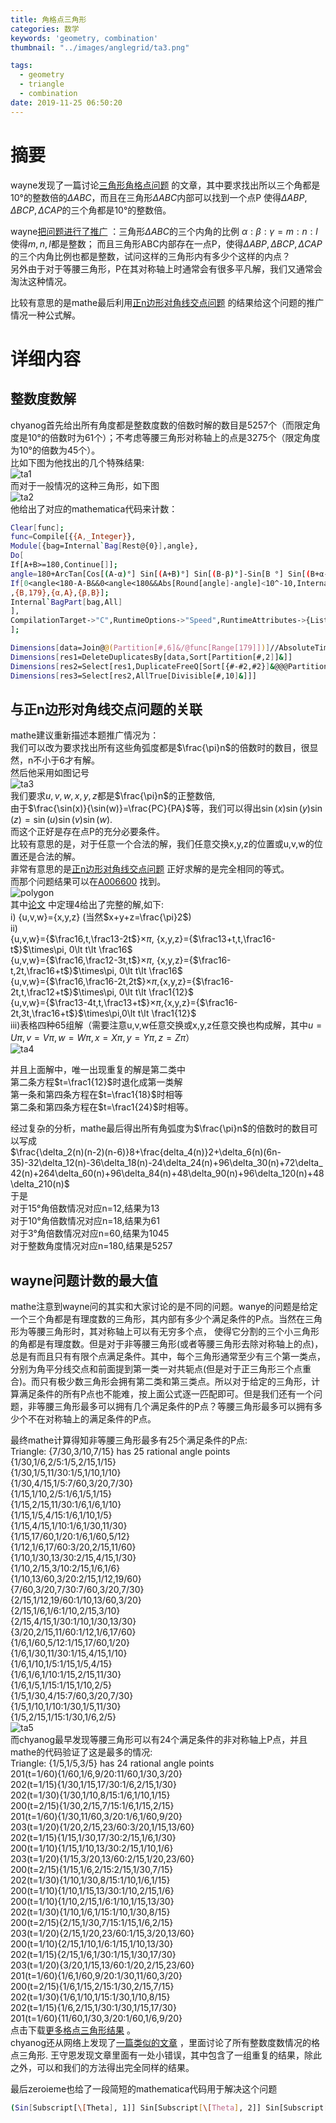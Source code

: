 ```yaml
---
title: 角格点三角形
categories: 数学
keywords: 'geometry, combination'
thumbnail: "../images/anglegrid/ta3.png"

tags:
  - geometry
  - triangle
  - combination
date: 2019-11-25 06:50:20
---
```


# 摘要
wayne发现了一篇讨论[三角形角格点问题](https://share.weiyun.com/5A9jH6D) 的文章，其中要求找出所以三个角都是10°的整数倍的$\Delta ABC$，而且在三角形$\Delta ABC$内部可以找到一个点P
使得$\Delta ABP, \Delta BCP, \Delta CAP$的三个角都是10°的整数倍。

wayne[把问题进行了推广](https://bbs.emath.ac.cn/thread-16953-1-1.html) ：三角形$\Delta ABC$的三个内角的比例 $\alpha:\beta:\gamma = m:n:l$使得$m,n,l$都是整数；
而且三角形ABC内部存在一点P，使得$\Delta ABP, \Delta BCP, \Delta CAP$的三个内角比例也都是整数，试问这样的三角形内有多少个这样的内点？  
另外由于对于等腰三角形，P在其对称轴上时通常会有很多平凡解，我们又通常会淘汰这种情况。  

比较有意思的是mathe最后利用[正n边形对角线交点问题](https://bbs.emath.ac.cn/thread-1112-1-1.html) 的结果给这个问题的推广情况一种公式解。

# 详细内容
## 整数度数解
chyanog首先给出所有角度都是整数度数的倍数时解的数目是5257个（而限定角度是10°的倍数时为61个）；不考虑等腰三角形对称轴上的点是3275个（限定角度为10°的倍数为45个）。  
比如下图为他找出的几个特殊结果:  
![ta1](../images/anglegrid/ta1.png)  
而对于一般情况的这种三角形，如下图  
![ta2](../images/anglegrid/ta2.png)  
他给出了对应的mathematica代码来计数：  
```bash
Clear[func];
func=Compile[{{A,_Integer}},
Module[{bag=Internal`Bag[Rest@{0}],angle},
Do[
If[A+B>=180,Continue[]];
angle=180+ArcTan[Cos[(A-α)°] Sin[(A+B)°] Sin[(B-β)°]-Sin[B °] Sin[(B+α-β)°],-Sin[(A+B)°] Sin[(A-α)°] Sin[(B-β)°]]/°;
If[0<angle<180-A-B&&0<angle<180&&Abs[Round[angle]-angle]<10^-10,Internal`StuffBag[bag,{A,α,B,β,180-A-B,Round@angle},1]];
,{B,179},{α,A},{β,B}];
Internal`BagPart[bag,All]
],
CompilationTarget->"C",RuntimeOptions->"Speed",RuntimeAttributes->{Listable}
];

Dimensions[data=Join@@(Partition[#,6]&/@func[Range[179]])]//AbsoluteTiming
Dimensions[res1=DeleteDuplicatesBy[data,Sort[Partition[#,2]]&]]
Dimensions[res2=Select[res1,DuplicateFreeQ[Sort[{#-#2,#2}]&@@@Partition[#,2]]&]]
Dimensions[res3=Select[res2,AllTrue[Divisible[#,10]&]]]
```

## 与正n边形对角线交点问题的关联
mathe建议重新描述本题推广情况为：  
我们可以改为要求找出所有这些角弧度都是$\frac{\pi}n$的倍数时的数目，很显然，n不小于6才有解。  
然后他采用如图记号  
![ta3](../images/anglegrid/ta3.png)  
我们要求$u,v,w,x,y,z$都是$\frac{\pi}n$的正整数倍,  
由于$\frac{\sin(x)}{\sin(w)}=\frac{PC}{PA}$等，我们可以得出$\sin(x)\sin(y)\sin(z)=\sin(u)\sin(v)\sin(w)$.  
而这个正好是存在点P的充分必要条件。  
比较有意思的是，对于任意一个合法的解，我们任意交换x,y,z的位置或u,v,w的位置还是合法的解。  
<a name=polygon/>非常有意思的是[正n边形对角线交点问题](https://bbs.emath.ac.cn/thread-1112-1-1.html) 正好求解的是完全相同的等式。  
而那个问题结果可以在[A006600](https://oeis.org/A006600) 找到。  
![polygon](../images/anglegrid/polygon.png)  
其中[论文](http://math.mit.edu/~poonen/papers/ngon.pdf) 中定理4给出了完整的解,如下:  
i) {u,v,w}={x,y,z} (当然$x+y+z=\frac{\pi}2$)  
ii)  
    {u,v,w}={$\frac16,t,\frac13-2t$}$\times\pi$, {x,y,z}={$\frac13+t,t,\frac16-t$}$\times\pi, 0\lt t\lt \frac16$  
    {u,v,w}={$\frac16,\frac12-3t,t$}$\times\pi$, {x,y,z}={$\frac16-t,2t,\frac16+t$}$\times\pi, 0\lt t\lt \frac16$  
    {u,v,w}={$\frac16,\frac16-2t,2t$}$\times\pi$,{x,y,z}={$\frac16-2t,t,\frac12+t$}$\times\pi, 0\lt t\lt \frac1{12}$  
    {u,v,w}={$\frac13-4t,t,\frac13+t$}$\times\pi$,{x,y,z}={$\frac16-2t,3t,\frac16+t$}$\times\pi,0\lt t\lt \frac1{12}$  
iii)表格四种65组解（需要注意u,v,w任意交换或x,y,z任意交换也构成解，其中$u=U\pi,v=V\pi,w=W\pi,x=X\pi,y=Y\pi,z=Z\pi$）  
![ta4](../images/anglegrid/ta4.png)  

并且上面解中，唯一出现重复的解是第二类中  
  第二条方程$t=\frac1{12}$时退化成第一类解  
  第一条和第四条方程在$t=\frac1{18}$时相等  
  第二条和第四条方程在$t=\frac1{24}$时相等。  

经过复杂的分析，mathe最后得出所有角弧度为$\frac{\pi}n$的倍数时的数目可以写成  
$\frac{\delta_2(n)(n-2)(n-6)}8+\frac{delta_4(n)}2+\delta_6(n)(6n-35)-32\delta_12(n)-36\delta_18(n)-24\delta_24(n)+96\delta_30(n)+72\delta_42(n)+264\delta_60(n)+96\delta_84(n)+48\delta_90(n)+96\delta_120(n)+48\delta_210(n)$  
于是  
对于15°角倍数情况对应n=12,结果为13  
对于10°角倍数情况对应n=18,结果为61  
对于3°角倍数情况对应n=60,结果为1045  
对于整数角度情况对应n=180,结果是5257  

## wayne问题计数的最大值
mathe注意到wayne问的其实和大家讨论的是不同的问题。wanye的问题是给定一个三个角都是有理度数的三角形，其内部有多少个满足条件的P点。当然在三角形为等腰三角形时，其对称轴上可以有无穷多个点，
使得它分割的三个小三角形的角都是有理度数。但是对于非等腰三角形(或者等腰三角形去除对称轴上的点)，总是有而且只有有限个点满足条件。其中，每个三角形通常至少有三个第一类点，分别为角平分线交点和前面提到第一类一对共轭点(但是对于正三角形三个点重合)。而只有极少数三角形会拥有第二类和第三类点。所以对于给定的三角形，计算满足条件的所有P点也不能难，按上面公式逐一匹配即可。但是我们还有一个问题，非等腰三角形最多可以拥有几个满足条件的P点？等腰三角形最多可以拥有多少个不在对称轴上的满足条件的P点。

最终mathe计算得知非等腰三角形最多有25个满足条件的P点:  
Triangle: {7/30,3/10,7/15} has 25 rational angle points  
        {1/30,1/6,2/5:1/5,2/15,1/15}  
        {1/30,1/5,11/30:1/5,1/10,1/10}  
        {1/30,4/15,1/5:7/60,3/20,7/30}  
        {1/15,1/10,2/5:1/6,1/5,1/15}  
        {1/15,2/15,11/30:1/6,1/6,1/10}  
        {1/15,1/5,4/15:1/6,1/10,1/5}  
        {1/15,4/15,1/10:1/6,1/30,11/30}  
        {1/15,17/60,1/20:1/6,1/60,5/12}  
        {1/12,1/6,17/60:3/20,2/15,11/60}  
        {1/10,1/30,13/30:2/15,4/15,1/30}  
        {1/10,2/15,3/10:2/15,1/6,1/6}  
        {1/10,13/60,3/20:2/15,1/12,19/60}  
        {7/60,3/20,7/30:7/60,3/20,7/30}  
        {2/15,1/12,19/60:1/10,13/60,3/20}  
        {2/15,1/6,1/6:1/10,2/15,3/10}  
        {2/15,4/15,1/30:1/10,1/30,13/30}  
        {3/20,2/15,11/60:1/12,1/6,17/60}  
        {1/6,1/60,5/12:1/15,17/60,1/20}  
        {1/6,1/30,11/30:1/15,4/15,1/10}  
        {1/6,1/10,1/5:1/15,1/5,4/15}  
        {1/6,1/6,1/10:1/15,2/15,11/30}  
        {1/6,1/5,1/15:1/15,1/10,2/5}  
        {1/5,1/30,4/15:7/60,3/20,7/30}  
        {1/5,1/10,1/10:1/30,1/5,11/30}  
        {1/5,2/15,1/15:1/30,1/6,2/5}  
![ta5](../images/anglegrid/ta5.png)  
而chyanog最早发现等腰三角形可以有24个满足条件的非对称轴上P点，并且mathe的代码验证了这是最多的情况:  
Triangle: {1/5,1/5,3/5} has 24 rational angle points  
        201(t=1/60){1/60,1/6,9/20:11/60,1/30,3/20}  
        202(t=1/15){1/30,1/15,17/30:1/6,2/15,1/30}  
        202(t=1/30){1/30,1/10,8/15:1/6,1/10,1/15}  
        200(t=2/15){1/30,2/15,7/15:1/6,1/15,2/15}  
        201(t=1/60){1/30,11/60,3/20:1/6,1/60,9/20}  
        203(t=1/20){1/20,2/15,23/60:3/20,1/15,13/60}  
        202(t=1/15){1/15,1/30,17/30:2/15,1/6,1/30}  
        200(t=1/10){1/15,1/10,13/30:2/15,1/10,1/6}  
        203(t=1/20){1/15,3/20,13/60:2/15,1/20,23/60}   
        200(t=2/15){1/15,1/6,2/15:2/15,1/30,7/15}  
        202(t=1/30){1/10,1/30,8/15:1/10,1/6,1/15}  
        200(t=1/10){1/10,1/15,13/30:1/10,2/15,1/6}  
        200(t=1/10){1/10,2/15,1/6:1/10,1/15,13/30}  
        202(t=1/30){1/10,1/6,1/15:1/10,1/30,8/15}  
        200(t=2/15){2/15,1/30,7/15:1/15,1/6,2/15}  
        203(t=1/20){2/15,1/20,23/60:1/15,3/20,13/60}  
        200(t=1/10){2/15,1/10,1/6:1/15,1/10,13/30}  
        202(t=1/15){2/15,1/6,1/30:1/15,1/30,17/30}  
        203(t=1/20){3/20,1/15,13/60:1/20,2/15,23/60}  
        201(t=1/60){1/6,1/60,9/20:1/30,11/60,3/20}  
        200(t=2/15){1/6,1/15,2/15:1/30,2/15,7/15}  
        202(t=1/30){1/6,1/10,1/15:1/30,1/10,8/15}  
        202(t=1/15){1/6,2/15,1/30:1/30,1/15,17/30}  
        201(t=1/60){11/60,1/30,3/20:1/60,1/6,9/20}  
点击下载[更多格点三角形结果](../attached/tran.out) 。  
chyanog还从网络上发现了[一篇类似的文章](http://www.doc88.com/p-1913433050097.html) ，里面讨论了所有整数度数情况的格点三角形.
王守恩发现文章里面有一处小错误，其中包含了一组重复的结果，除此之外，可以和我们的方法得出完全同样的结果。  

最后zeroieme也给了一段简短的mathematica代码用于解决这个问题  
```bash
(Sin[Subscript[\[Theta], 1]] Sin[Subscript[\[Theta], 2]] Sin[Subscript[\[Theta], 3]])/(Sin[30\[Degree]-Subscript[\[Theta], 1]] Sin[30\[Degree]-Subscript[\[Theta], 2]] Sin[120\[Degree]-Subscript[\[Theta], 3]])/.{Subscript[\[Theta], 1]->\[Pi]/2,Subscript[\[Theta], 2]->\[Pi]/2,Subscript[\[Theta], 3]->2 ArcTan[(-5+2 Sqrt[13])/(3 Sqrt[3])]}//FunctionExpand//TrigExpand//FullSimplify
```
